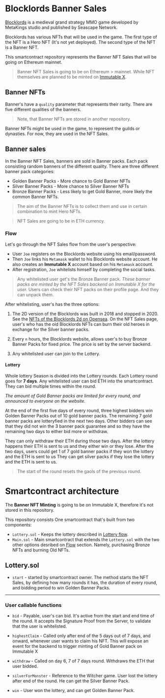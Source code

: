 # Blocklords Banner Sales

[Blocklords](https://blocklords.com) is a medieval grand strategy MMO game developed by MetaKings studio and published by Seascape Network.

Blocklords has various NFTs that will be used in the game. The first type of the NFT is a Hero NFT (It's not yet deployed). The second type of the NFT is a Banner NFT. 

This smartcontract repository represents the Banner NFT Sales that will be going on Ethereum mainnet. 


> Banner NFT Sales is going to be on Ethereum > mainnet. While NFT themselves are planned to be minted on [Immutable X](https://www.immutable.com/).

## Banner NFTs

Banner's have a `quality` parameter that represents their rarity. There are five different qualities of the banners.

> Note, that Banner NFTs are stored in another repository.

Banner NFTs might be used in the game, to represent the guilds or dynasties. For now, they are used in the NFT Sales.


## Banner sales

In the Banner NFT Sales, banners are sold in Banner packs. Each pack consisting random banners of the different quality. There are three different banner pack categories:

* Golden Banner Packs - More chance to Gold Banner NFTs
* Silver Banner Packs - More chance to Silver Banner NFTs
* Bronze Banner Packs - Less likely to get Gold Banner, more likely the common Banner NFTs.

> The aim of the Banner NFTs is to collect them and use in certain combination to mint Hero NFTs.

> NFT Sales are going to be in ETH currency.

### Flow
Let's go through the NFT Sales flow from the user's perspective:

* User `Joe` registers on the Blocklords website using his email/password. 
* Then `Joe` links his `Metamask` wallet to his Blocklords website account. He also creates an **Immutable X** account based on his `Metamask` account.
* After registration, `Joe` whitelists himself by completing the social tasks.

> Any whitelisted user get's the Bronze Banner pack. *These banner packs are minted by the NFT Sales backend on Immutable X for the user.* Users can check their NFT packs on their profile page. And they can unpack them.

After whitelisting, user's has the three options:

1. The 2D version of the Blocklords was built in 2018 and stopped in 2020. See the [NFTs of the Blocklords 2d on Opensea](https://opensea.io/collection/blocklords). On the NFT Sales page, user's who has the old Blocklords NFTs can burn their old heroes in exchange for the Silver banner packs.

2. Every `n` hours, the Blocklords website, allows user's to buy Bronze Banner Packs for fixed price. The price is set by the server backend.

3. Any whitelisted user can join to the Lottery.

#### Lottery

Whole lottery Season is divided into the Lottery rounds.
Each Lottery round goes for **7 days**.
Any whitelisted user can bid ETH into the smartcontract.
They can bid multiple times within the round.

*The amount of Gold Banner packs are limited for every round, and announced to everyone on the website.*

At the end of the first five days of every round, three highest bidders win Golden Banner Packs out of 10 gold banner packs.
The remaining 7 gold banner packs are lotteryfied in the next two days.
Other bidders can see that they did not win the 3 banner pack guarantee and so they have the remaining two days to either bid more or withdraw. 

They can only withdraw their ETH during those two days. After the lottery happens their ETH is sent to us and they either win or they lose.
After the two days, users could get 1 of 7 gold banner packs if they won the lottery and the ETH is sent to us
They can get silver packs if they lose the lottery and the ETH is sent to us.

> The start of the round resets the gaols of the previous round.

# Smartcontract architecture
The **Banner NFT Minting** is going to be on Immutable X, therefore it's not stored in this repository.

This repository consists One smartcontract that's built from two components:
* `Lottery.sol` - Keeps the lottery described in [Lottery flow](####Lottery).
* `Main.sol` - Main smartcontract that extends the `Lottery.sol` with the two other options desribed on [Flow](###Flow) section. Namely, purchasing Bronze NFTs and burning Old NFTs.


## Lottery.sol

* `start` - started by smartcontract owner. The method starts the NFT Sales, by defining how many rounds it has, the duration of every round, and bidding period to win Golden Banner Packs.

---
### User callable functions

* `bid` - Payable, user's can bid. It's active from the start and end time of the round. It accepts the Signature Proof from the Server, to validate that the user is whitelisted.

* `highestClaim` - Called only after end of the 5 days out of 7 days, and onward, whenever user wants to claim his NFT. This will expose an event for the backend to trigger minting of Gold Banner pack on Immutable X

* `withdraw` - Called on day 6, 7 of 7 days round. Withdraws the ETH that user bidded.

* `silverForMonster` - Reference to the Witcher game. User lost the lottery after end of the round. He can get the Silver Banner Pack.

* `win` - User won the lottery, and can get Golden Banner Pack.